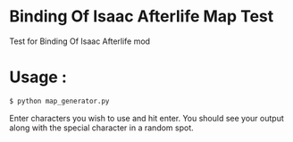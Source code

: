 # Binding Of Isaac Afterlife Map Test

Test for Binding Of Isaac Afterlife mod

# Usage : 
```sh
$ python map_generator.py
```
Enter characters you wish to use and hit enter. 
You should see your output along with the special character in a random spot.
